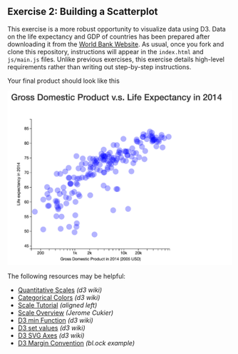 ## Exercise 2: Building a Scatterplot

This exercise is a more robust opportunity to visualize data using D3. Data on the life expectancy and GDP of countries has been prepared after downloading it from the [World Bank Website](http://data.worldbank.org/data-catalog/world-development-indicators). As usual, once you fork and clone this repository, instructions will appear in the `index.html` and `js/main.js` files. Unlike previous exercises, this exercise details high-level requirements rather than writing out step-by-step instructions.

Your final product should look like this

![example 1 complete](imgs/complete.png)

The following resources may be helpful:

- [Quantitative Scales](https://github.com/mbostock/d3/wiki/Quantitative-Scales) _(d3 wiki)_
- [Categorical Colors](https://github.com/mbostock/d3/wiki/Ordinal-Scales#categorical-colors) _(d3 wiki)_
- [Scale Tutorial](http://alignedleft.com/tutorials/d3/scales) _(aligned left)_
- [Scale Overview](http://www.jeromecukier.net/blog/2011/08/11/d3-scales-and-color/) _(Jerome Cukier)_
- [D3 min Function](https://github.com/mbostock/d3/wiki/Arrays#d3_min) _(d3 wiki)_
- [D3 set values](https://github.com/mbostock/d3/wiki/Arrays#set_values) _(d3 wiki)_
- [D3 SVG Axes](https://github.com/mbostock/d3/wiki/SVG-Axes) _(d3 wiki)_
- [D3 Margin Convention](https://bl.ocks.org/mbostock/3019563) _(bl.ock example)_
